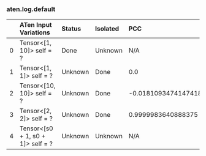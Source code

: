 ### aten.log.default
|    | ATen Input Variations             | Status   | Isolated   | PCC                   | Host   |
|---:|:----------------------------------|:---------|:-----------|:----------------------|:-------|
|  0 | Tensor<[1, 10]> self = ?          | Done     | Unknown    | N/A                   | N/A    |
|  1 | Tensor<[1, 1]> self = ?           | Unknown  | Done       | 0.0                   | 0      |
|  2 | Tensor<[10, 10]> self = ?         | Unknown  | Done       | -0.018109347414741826 | 0      |
|  3 | Tensor<[2, 2]> self = ?           | Unknown  | Done       | 0.9999983640888375    | 0      |
|  4 | Tensor<[s0 + 1, s0 + 1]> self = ? | Unknown  | Unknown    | N/A                   | N/A    |

